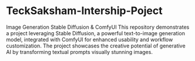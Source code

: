 # TeckSaksham-Intership-Poject
Image Generation Stable Diffusion &amp; ComfyUI This repository demonstrates a project leveraging Stable Diffusion, a powerful text-to-image generation model, integrated with ComfyUI for enhanced usability and workflow customization. The project showcases the creative potential of generative AI by transforming textual prompts visually stunning images.
